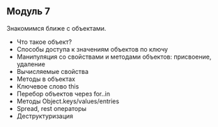 ## Модуль 7

Знакомимся ближе с объектами.
- Что такое объект?
- Способы доступа к значениям объектов по ключу
- Манипуляция со свойствами и методами объектов: присвоение, удаление
- Вычисляемые свойства
- Методы в объектах
- Ключевое слово this
- Перебор объектов через for..in
- Методы Object.keys/values/entries
- Spread, rest операторы
- Деструктуризация